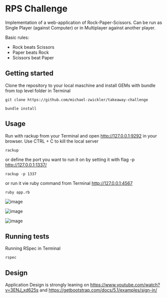 # RPS Challenge

Implementation of a web-application of Rock-Paper-Scissors. Can be run as Single Player (against Computer) or in Multiplayer against another player.

Basic rules:
- Rock beats Scissors
- Paper beats Rock
- Scissors beat Paper

## Getting started

Clone the repository to your local maschine and install GEMs with bundle from top level folder in Terminal

`git clone https://github.com/michael-zwickler/takeaway-challenge`

`bundle install`

## Usage

Run with rackup from your Terminal and open http://127.0.0.1:9292 in your browser. Use CTRL + C to kill the local server

`rackup` 

or define the port you want to run it on by setting it with flag -p http://127.0.0.1:1337/

`rackup -p 1337` 

or run it vie ruby command from Terminal http://127.0.0.1:4567

`ruby app.rb` 

![image](https://user-images.githubusercontent.com/76103162/149616308-cc267550-e4e3-4439-af0b-3ef7e6bf7f9e.png)

![image](https://user-images.githubusercontent.com/76103162/149616319-2c4c175b-696f-4bf1-9157-c05ef3225d72.png)

![image](https://user-images.githubusercontent.com/76103162/149616324-2dea52e9-463b-4812-8faa-12c7e6c10e1f.png)

## Running tests

Running RSpec in Terminal

`rspec`

## Design

Application Design is strongly leaning on https://www.youtube.com/watch?v=3ENJ_xd625s and https://getbootstrap.com/docs/5.1/examples/sign-in/

